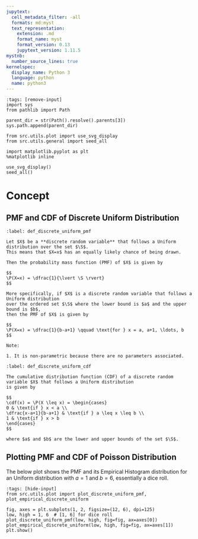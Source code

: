 ```yaml
---
jupytext:
  cell_metadata_filter: -all
  formats: md:myst
  text_representation:
    extension: .md
    format_name: myst
    format_version: 0.13
    jupytext_version: 1.11.5
mystnb:
  number_source_lines: true
kernelspec:
  display_name: Python 3
  language: python
  name: python3
---
```


```{code-cell} ipython3
:tags: [remove-input]
import sys
from pathlib import Path

parent_dir = str(Path().resolve().parents[3])
sys.path.append(parent_dir)

from src.utils.plot import use_svg_display
from src.utils.general import seed_all

import matplotlib.pyplot as plt
%matplotlib inline

use_svg_display()
seed_all()
```

# Concept

## PMF and CDF of Discrete Uniform Distribution

```{prf:definition} Discrete Uniform Distribution (PMF)
:label: def_discrete_uniform_pmf

Let $X$ be a **discrete random variable** that follows a Uniform distribution over the set $\S$.
This means that $X=x$ has an equally likely chance of being drawn.

Then the probability mass function (PMF) of $X$ is given by

$$
\P(X=x) = \dfrac{1}{\lvert \S \rvert}
$$

More specifically, if $X$ is a discrete random variable that follows a Uniform distribution
over the ordered set $\S$ where the lower bound is $a$ and the upper bound is $b$,
then the PMF of $X$ is given by

$$
\P(X=x) = \dfrac{1}{b-a+1} \qquad \text{for } x = a, a+1, \ldots, b
$$

Note:

1. It is non-parametric because there are no parameters associated.
```

```{prf:definition} Discrete Uniform Distribution (CDF)
:label: def_discrete_uniform_cdf

The cumulative distribution function (CDF) of a discrete random variable $X$ that follows a Uniform distribution
is given by

$$
\cdf(x) = \P(X \leq x) = \begin{cases}
0 & \text{if } x < a \\
\dfrac{x-a+1}{b-a+1} & \text{if } a \leq x \leq b \\
1 & \text{if } x > b
\end{cases}
$$

where $a$ and $b$ are the lower and upper bounds of the set $\S$.
```

## Plotting PMF and CDF of Poisson Distribution

The below plot shows the PMF and its Empirical Histogram distribution for an Uniform distribution
with $a=1$ and $b=6$, essentially a dice roll.

```{code-cell} ipython3
:tags: [hide-input]
from src.utils.plot import plot_discrete_uniform_pmf, plot_empirical_discrete_uniform

fig, axes = plt.subplots(1, 2, figsize=(12, 6), dpi=125)
low, high = 1, 6  # [1, 6] for dice roll
plot_discrete_uniform_pmf(low, high, fig=fig, ax=axes[0])
plot_empirical_discrete_uniform(low, high, fig=fig, ax=axes[1])
plt.show()
```